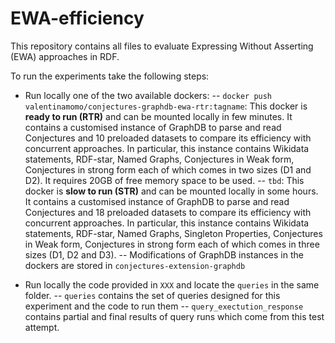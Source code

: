 # EWA-efficiency

This repository contains all files to evaluate Expressing Without Asserting (EWA) approaches in RDF. 

To run the experiments take the following steps:
- Run locally one of the two available dockers:
-- ```docker push valentinamomo/conjectures-graphdb-ewa-rtr:tagname```: This docker is **ready to run (RTR)** and can be mounted locally in few minutes. It contains a customised instance of GraphDB to parse and read Conjectures and 10 preloaded datasets to compare its efficiency with concurrent approaches. In particular, this instance contains Wikidata statements, RDF-star, Named Graphs, Conjectures in Weak form, Conjectures in strong form each of which comes in two sizes (D1 and D2). It requires 20GB of free memory space to be used.
-- ```tbd```: This docker is **slow to run (STR)** and can be mounted locally in some hours. It contains a customised instance of GraphDB to parse and read Conjectures and 18 preloaded datasets to compare its efficiency with concurrent approaches. In particular, this instance contains Wikidata statements, RDF-star, Named Graphs, Singleton Properties, Conjectures in Weak form, Conjectures in strong form each of which comes in three sizes (D1, D2 and D3).
-- Modifications of GraphDB instances in the dockers are stored in ```conjectures-extension-graphdb```
  
- Run locally the code provided in ```XXX``` and locate the ```queries``` in the same folder.
-- ```queries``` contains the set of queries designed for this experiment and the code to run them 
-- ```query_exectution_response``` contains partial and final results of query runs which come from this test attempt. 
